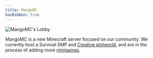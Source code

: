 ```yaml
---
title: MangoMC
hasRibbon: true
---
```


![MangoMC's Lobby](/images/lobby-mango.png)

MangoMC is a new Minecraft server focused on our community. We currently
host a Survival SMP and [Creative plotworld](/creative), and are in the process of
adding more [minigames](/minigames).